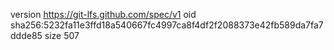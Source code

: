 version https://git-lfs.github.com/spec/v1
oid sha256:5232fa11e3ffd18a540667fc4997ca8f4df2f2088373e42fb589da7fa7ddde85
size 507
